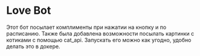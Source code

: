 # Love Bot

Этот бот посылает комплименты при нажатии на кнопку и по расписанию. Также была добавлена возможности посылать картинки с котиками с помощью cat_api. 
Запускать его можно как угодно, удобно делать это в докере.
